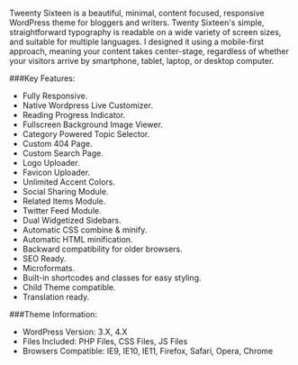 Tweenty Sixteen is a beautiful, minimal, content focused, responsive WordPress theme for bloggers and writers. Twenty Sixteen's simple, straightforward typography is readable on a wide variety of screen sizes, and suitable for multiple languages. I designed it using a mobile-first approach, meaning your content takes center-stage, regardless of whether your visitors arrive by smartphone, tablet, laptop, or desktop computer.

###Key Features:

* Fully Responsive.
* Native Wordpress Live Customizer.
* Reading Progress Indicator.
* Fullscreen Background Image Viewer.
* Category Powered Topic Selector.
* Custom 404 Page.
* Custom Search Page.
* Logo Uploader.
* Favicon Uploader.
* Unlimited Accent Colors.
* Social Sharing Module.
* Related Items Module.
* Twitter Feed Module.
* Dual Widgetized Sidebars.
* Automatic CSS combine & minify.
* Automatic HTML minification.
* Backward compatibility for older browsers.
* SEO Ready.
* Microformats.
* Built-in shortcodes and classes for easy styling.
* Child Theme compatible.
* Translation ready.


###Theme Information:

* WordPress Version: 3.X, 4.X
* Files Included: PHP Files, CSS Files, JS Files
* Browsers Compatible: IE9, IE10, IE11, Firefox, Safari, Opera, Chrome
